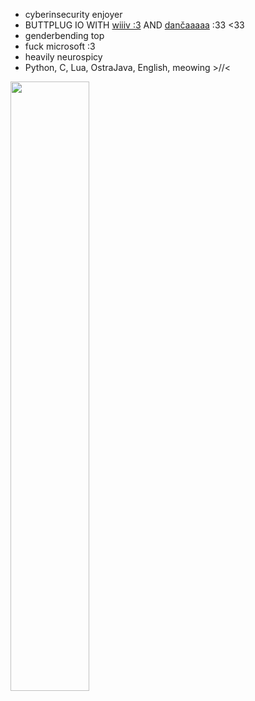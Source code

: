 - cyberinsecurity enjoyer
- BUTTPLUG IO WITH [wiiiv :3](https://github.com/veef77) AND [dančaaaaa](https://github.com/notdanatall) :33 <33
- genderbending top
- fuck microsoft :3
- heavily neurospicy 
- Python, C, Lua, OstraJava, English, meowing >//<

<img width="50%" src="https://cdn.discordapp.com/attachments/1119597850486124576/1370511516637466745/4pTGpMU.png?ex=681fc3d0&is=681e7250&hm=b66ed3f128e9118370810cfc853f7ead64cf3e7ae4b4d2d4ecbb02920d559a0b&"> 

